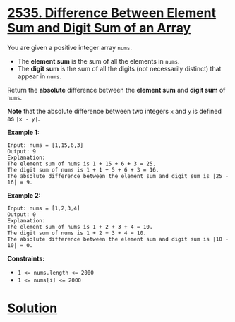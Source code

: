 # [2535. Difference Between Element Sum and Digit Sum of an Array](https://leetcode.com/problems/difference-between-element-sum-and-digit-sum-of-an-array/)

You are given a positive integer array `nums`.

- The **element sum**  is the sum of all the elements in `nums`.
- The **digit sum**  is the sum of all the digits (not necessarily distinct) that appear in `nums`.

Return the **absolute**  difference between the **element sum**  and **digit sum**  of `nums`.

**Note**  that the absolute difference between two integers `x` and `y` is defined as `|x - y|`.

**Example 1:** 

```
Input: nums = [1,15,6,3]
Output: 9
Explanation: 
The element sum of nums is 1 + 15 + 6 + 3 = 25.
The digit sum of nums is 1 + 1 + 5 + 6 + 3 = 16.
The absolute difference between the element sum and digit sum is |25 - 16| = 9.
```

**Example 2:** 

```
Input: nums = [1,2,3,4]
Output: 0
Explanation:
The element sum of nums is 1 + 2 + 3 + 4 = 10.
The digit sum of nums is 1 + 2 + 3 + 4 = 10.
The absolute difference between the element sum and digit sum is |10 - 10| = 0.
```

**Constraints:** 

- `1 <= nums.length <= 2000`
- `1 <= nums[i] <= 2000`


# [Solution](https://github.com/vjpatel077/LeetCode/blob/master/Array/04-05-2023/Sol1.java)
